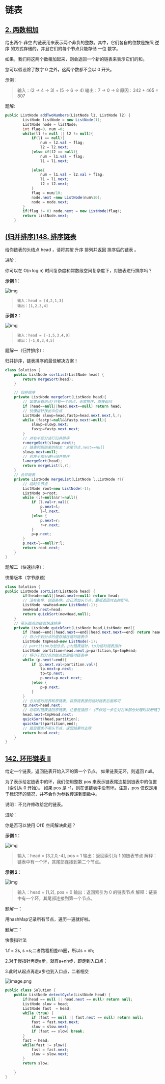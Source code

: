 # 链表

## [2. 两数相加](https://leetcode-cn.com/problems/add-two-numbers/)

给出两个 非空 的链表用来表示两个非负的整数。其中，它们各自的位数是按照 逆序 的方式存储的，并且它们的每个节点只能存储 一位 数字。

如果，我们将这两个数相加起来，则会返回一个新的链表来表示它们的和。

您可以假设除了数字 0 之外，这两个数都不会以 0 开头。

示例：

> 输入：(2 -> 4 -> 3) + (5 -> 6 -> 4)
> 输出：7 -> 0 -> 8
> 原因：342 + 465 = 807

题解:

```java
public ListNode addTwoNumbers(ListNode l1, ListNode l2) {
        ListNode listNode = new ListNode(1);
        ListNode node = listNode;
        int flag=0, num =0;
        while(l1 != null || l2 != null){
            if(l1 == null){
                num = l2.val + flag;
                l2 = l2.next;
            }else if(l2 == null){
                num = l1.val + flag;
                l1 = l1.next;
                
            }else{
                num = l1.val + l2.val + flag;
                l1 = l1.next;
                l2 = l2.next;
            }
            flag = num/10;
            node.next =new ListNode(num%10);
            node = node.next;
        }
        if(flag != 0) node.next = new ListNode(flag);
        return listNode.next;
    }
```

## [(归并排序)148. 排序链表](https://leetcode-cn.com/problems/sort-list/)

给你链表的头结点 head ，请将其按 升序 排列并返回 排序后的链表 。

进阶：

你可以在 O(n log n) 时间复杂度和常数级空间复杂度下，对链表进行排序吗？

**示例 1：**

![img](https://gitee.com/adambang/pic/raw/master/sort_list_1.jpg)

> ```
> 输入：head = [4,2,1,3]
> 输出：[1,2,3,4]
> ```

**示例 2：**

![img](https://gitee.com/adambang/pic/raw/master/sort_list_2.jpg)

> ```
> 输入：head = [-1,5,3,4,0]
> 输出：[-1,0,3,4,5]
> ```

题解一（归并排序）：

归并排序，链表排序的最佳解决方案！

```java
class Solution {
    public ListNode sortList(ListNode head) {
        return mergeSort(head);
    }

    // 归并排序
    private ListNode mergeSort(ListNode head){
        // 如果没有结点/只有一个结点，无需排序，直接返回
        if (head==null||head.next==null) return head;
        // 快慢指针找出中位点
        ListNode slowp=head,fastp=head.next.next,l,r;
        while (fastp!=null&&fastp.next!=null){
            slowp=slowp.next;
            fastp=fastp.next.next;
        }
        // 对右半部分进行归并排序
        r=mergeSort(slowp.next);
        // 链表判断结束的标志：末尾节点.next==null
        slowp.next=null;
        // 对左半部分进行归并排序
        l=mergeSort(head);
        return mergeList(l,r);
    }
    // 合并链表
    private ListNode mergeList(ListNode l,ListNode r){
        // 临时头节点
        ListNode root=new ListNode(-1);
        ListNode p=root;
        while (l!=null&&r!=null){
            if (l.val<r.val){
                p.next=l;
                l=l.next;
            }else {
                p.next=r;
                r=r.next;
            }
            p=p.next;
        }
        p.next=l==null?r:l;
        return root.next;
    }
}
```

题解二（快速排序）：

快排版本（字节原题）

```java
class Solution {
public ListNode sortList(ListNode head) {
        if(head==null||head.next==null) return head;
        // 没有条件，创造条件。自己添加头节点，最后返回时去掉即可。
        ListNode newHead=new ListNode(-1);
        newHead.next=head;
        return quickSort(newHead,null);
    }
    // 带头结点的链表快速排序
    private ListNode quickSort(ListNode head,ListNode end){
        if (head==end||head.next==end||head.next.next==end) return head;
        // 将小于划分点的值存储在临时链表中
        ListNode tmpHead=new ListNode(-1);
        // partition为划分点，p为链表指针，tp为临时链表指针
        ListNode partition=head.next,p=partition,tp=tmpHead;
        // 将小于划分点的结点放到临时链表中
        while (p.next!=end){
            if (p.next.val<partition.val){
                tp.next=p.next;
                tp=tp.next;
                p.next=p.next.next;
            }else {
                p=p.next;
            }
        }
        // 合并临时链表和原链表，将原链表接到临时链表后面即可
        tp.next=head.next;
        // 将临时链表插回原链表，注意是插回！（不做这一步在对右半部分处理时就断链了）
        head.next=tmpHead.next;
        quickSort(head,partition);
        quickSort(partition,end);
        // 题目要求不带头节点，返回结果时去除
        return head.next;
    }
}
```

## [142. 环形链表 II](https://leetcode-cn.com/problems/linked-list-cycle-ii/)

给定一个链表，返回链表开始入环的第一个节点。 如果链表无环，则返回 null。

为了表示给定链表中的环，我们使用整数 pos 来表示链表尾连接到链表中的位置（索引从 0 开始）。 如果 pos 是 -1，则在该链表中没有环。注意，pos 仅仅是用于标识环的情况，并不会作为参数传递到函数中。

说明：不允许修改给定的链表。

进阶：

你是否可以使用 O(1) 空间解决此题？

**示例 1：**

![img](https://gitee.com/adambang/pic/raw/master/circularlinkedlist.png)

> 输入：head = [3,2,0,-4], pos = 1
> 输出：返回索引为 1 的链表节点
> 解释：链表中有一个环，其尾部连接到第二个节点。

**示例 2：**

![img](https://gitee.com/adambang/pic/raw/master/circularlinkedlist_test2.png)

> 输入：head = [1,2], pos = 0
> 输出：返回索引为 0 的链表节点
> 解释：链表中有一个环，其尾部连接到第一个节点。

题解一：

用hashMap记录所有节点，遍历一遍就好啦。

题解二：

快慢指针法

1.f = 2s, s =s;二者路程相差nh圈，所以s = nh;

2.对于慢指针再走a步，就有a+nh步，即走到入口点；

3.此时从起点再走a步也到入口点，二者相交

![image.png](https://gitee.com/adambang/pic/raw/master/1602292232-mKjJWE-image.png)

```java
public class Solution {
    public ListNode detectCycle(ListNode head) {
        if(head == null || head.next == null) return null;
        ListNode slow = head;
        ListNode fast  = head;
        while (true) {
            if (fast == null || fast.next == null) return null;
            fast = fast.next.next;
            slow = slow.next;
            if (fast == slow) break;
        }
        fast = head;
        while(fast != slow){
            fast = fast.next;
            slow = slow.next;
        }
        return slow;
        
    }
}
```

